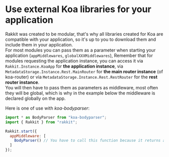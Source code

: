 # Use external Koa libraries for your application
Rakkit was created to be modular, that's why all libraries created for Koa are compatible with your application, so it's up to you to download them and include them in your application.  
For most modules you can pass them as a parameter when starting your application (`appMiddlewares`, `globalXXXMiddlewares`),
Remember that for modules requesting the application instance, you can access it via `Rakkit.Instance.KoaApp` for **the application instance**, via `MetadataStorage.Instance.Rest.MainRouter` for **the main router instance** (of koa-router) or via `MetadataStorage.Instance.Rest.RestRouter` for the **rest router instance**.  
You will then have to pass them as parameters as middleware, most often they will be global, which is why in the example below the middleware is declared globally on the app.

Here is one of use with _koa-bodyparser_:
```javascript
import * as BodyParser from "koa-bodyparser";
import { Rakkit } from "rakkit";

Rakkit.start({
  appMiddleware: [
    BodyParser() // You have to call this function because it returns a middleware
  ]
});
```

